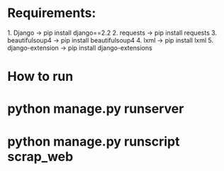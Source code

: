 <h1>Requirements:</h1>
    1. Django           -> pip install django==2.2
    2. requests         -> pip install requests
    3. beautifulsoup4   -> pip install beautifulsoup4
    4. lxml             -> pip install lxml
    5. django-extension -> pip install django-extensions

<h1>How to run</h1>

# python manage.py runserver
# python manage.py runscript scrap_web